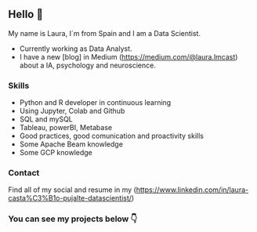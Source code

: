 ## Hello :wave:
My name is Laura, I´m from Spain and I am a Data Scientist.

* Currently working as Data Analyst. 
* I have a new [blog] in Medium (https://medium.com/@laura.lmcast) about a IA, psychology and neuroscience.


### Skills
* Python and R developer in continuous learning 
* Using Jupyter, Colab and Github
* SQL and mySQL 
* Tableau, powerBI, Metabase
* Good practices, good comunication and proactivity skills
* Some Apache Beam knowledge
* Some GCP knowledge

### Contact

Find all of my social and resume in my (https://www.linkedin.com/in/laura-casta%C3%B1o-pujalte-datascientist/)

### You can see my projects below :point_down:
